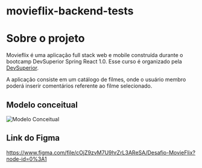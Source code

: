 # movieflix-backend-tests

# Sobre o projeto

Movieflix é uma aplicação full stack web e mobile construída durante o bootcamp DevSuperior Spring React 1.0. Esse curso é organizado pela [DevSuperior](https://devsuperior.com "Site da DevSuperior").

A aplicação consiste em um catálogo de filmes, onde o usuário membro poderá inserir comentários referente ao filme selecionado.

## Modelo conceitual
![Modelo Conceitual](https://github.com/wmazoni/movieflix-backend-tests/tree/main/assets/modelo-conceitual.png)

## Link do Figma
https://www.figma.com/file/cOjZ9zvM7U9hrZrL3AReSA/Desafio-MovieFlix?node-id=0%3A1

